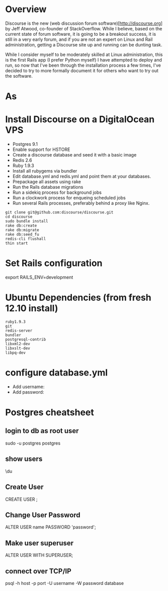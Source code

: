 # Overview

Discourse is the new (web discussion forum software)[http://discourse.org] by Jeff Atwood, co-founder of StackOverflow. While I believe, based on the current
state of forum software, it is going to be a breakout success, it is still in a very early forum, and if you are not 
an expert on Linux and Rail administration, getting a Discourse site up and running can be dunting task.

While I consider myself to be moderately skilled at Linux administration, this is the first Rails app (I prefer Python myself) 
I have attempted to deploy and run, so now that I've been through the installation process a few times, I've decided to try
to more formally document it for others who want to try out the software.

# As

# Install Discourse on a DigitalOcean VPS
 

- Postgres 9.1
 - Enable support for HSTORE
 - Create a discourse database and seed it with a basic image
- Redis 2.6
- Ruby 1.9.3
 - Install all rubygems via bundler
 - Edit database.yml and redis.yml and point them at your databases.
 - Prepackage all assets using rake
 - Run the Rails database migrations 
 - Run a sidekiq process for background jobs
 - Run a clockwork process for enqueing scheduled jobs
 - Run several Rails processes, preferably behind a proxy like Nginx.

```
git clone git@github.com:discourse/discourse.git
cd discourse
sudo bundle install
rake db:create
rake db:migrate
rake db:seed_fu
redis-cli flushall
thin start
```

# Set Rails configuration
export RAILS_ENV=development

# Ubuntu Dependencies (from fresh 12.10 install)
```
ruby1.9.3
git
redis-server
bundler
postgresql-contrib
libxml2-dev
libxslt-dev
libpq-dev
```

# configure database.yml
* Add username: 
* Add password: 

# Postgres cheatsheet

## login to db as root user
sudo -u postgres postgres

## show users
\du

## Create User
CREATE USER <name>;

## Change User Password
ALTER USER name PASSWORD 'password';

## Make user superuser
ALTER USER <name> WITH SUPERUSER;

## connect over TCP/IP
psql -h host -p port -U username -W password database
